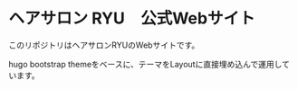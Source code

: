 # ヘアサロン RYU　公式Webサイト

このリポジトリはヘアサロンRYUのWebサイトです。

hugo bootstrap themeをベースに、テーマをLayoutに直接埋め込んで運用しています。
